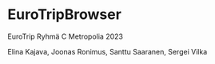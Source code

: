 # EuroTripBrowser

EuroTrip Ryhmä C Metropolia 2023

Elina Kajava, Joonas Ronimus, Santtu Saaranen, Sergei Vilka
